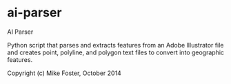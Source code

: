 ai-parser
========

AI Parser

Python script that parses and extracts features from an Adobe Illustrator file and creates point, polyline, and polygon text files to convert into geographic features.

Copyright (c) Mike Foster, October 2014